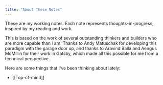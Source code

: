 ```yaml
---
title: "About These Notes"
---
```


These are my working notes. Each note represents thoughts-in-progress, inspired by my reading and work.

This is based on the work of several outstanding thinkers and builders who are more capable than I am. Thanks to Andy Matuschak for developing this paradigm with the garage door up, and thanks to Aravind Balla and Aengus McMillin for their work in Gatsby, which made all this possible for me from a technical perspective.

Here are some things that I've been thinking about lately:

- [[Top-of-mind]]